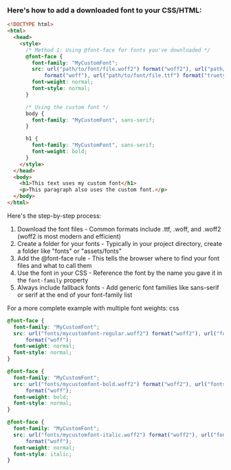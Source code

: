 ### Here's how to add a downloaded font to your CSS/HTML:

```html
<!DOCTYPE html>
<html>
  <head>
    <style>
      /* Method 1: Using @font-face for fonts you've downloaded */
      @font-face {
        font-family: "MyCustomFont";
        src: url("path/to/font/file.woff2") format("woff2"), url("path/to/font/file.woff")
            format("woff"), url("path/to/font/file.ttf") format("truetype");
        font-weight: normal;
        font-style: normal;
      }

      /* Using the custom font */
      body {
        font-family: "MyCustomFont", sans-serif;
      }

      h1 {
        font-family: "MyCustomFont", sans-serif;
        font-weight: bold;
      }
    </style>
  </head>
  <body>
    <h1>This text uses my custom font</h1>
    <p>This paragraph also uses the custom font.</p>
  </body>
</html>
```

Here's the step-by-step process:

1. Download the font files - Common formats include .ttf, .woff, and .woff2 (woff2 is most modern and efficient)
2. Create a folder for your fonts - Typically in your project directory, create a folder like "fonts" or "assets/fonts"
3. Add the @font-face rule - This tells the browser where to find your font files and what to call them
4. Use the font in your CSS - Reference the font by the name you gave it in the `font-family` property
5. Always include fallback fonts - Add generic font families like sans-serif or serif at the end of your font-family list

For a more complete example with multiple font weights:
css

```css
@font-face {
  font-family: "MyCustomFont";
  src: url("fonts/mycustomfont-regular.woff2") format("woff2"), url("fonts/mycustomfont-regular.woff")
      format("woff");
  font-weight: normal;
  font-style: normal;
}

@font-face {
  font-family: "MyCustomFont";
  src: url("fonts/mycustomfont-bold.woff2") format("woff2"), url("fonts/mycustomfont-bold.woff")
      format("woff");
  font-weight: bold;
  font-style: normal;
}

@font-face {
  font-family: "MyCustomFont";
  src: url("fonts/mycustomfont-italic.woff2") format("woff2"), url("fonts/mycustomfont-italic.woff")
      format("woff");
  font-weight: normal;
  font-style: italic;
}
```
